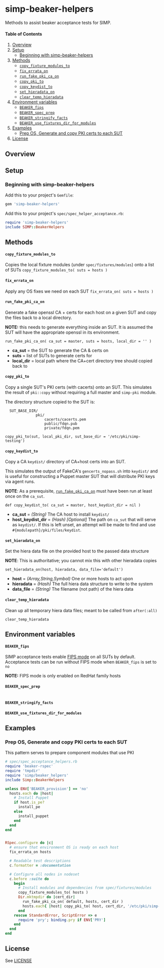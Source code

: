# simp-beaker-helpers

Methods to assist beaker acceptance tests for SIMP.

#### Table of Contents
1. [Overview](#overview)
2. [Setup](#setup)
    * [Beginning with simp-beaker-helpers](#beginning-with-simp-beaker-helpers)
3. [Methods](#methods)
    * [`copy_fixture_modules_to`](#copy_fixture_modules_to)
    * [`fix_errata_on`](#fix_errata_on)
    * [`run_fake_pki_ca_on`](#run_fake_pki_ca_on)
    * [`copy_pki_to`](#copy_pki_to)
    * [`copy_keydist_to`](#copy_keydist_to)
    * [`set_hieradata_on`](#set_hieradata_on)
    * [`clear_temp_hieradata`](#clear_temp_hieradata)
4. [Environment variables](#environment-variables)
    * [`BEAKER_fips`](#beaker_fips)
    * [`BEAKER_spec_prep`](#beaker_spec_prep)
    * [`BEAKER_stringify_facts`](#beaker_stringify_facts)
    * [`BEAKER_use_fixtures_dir_for_modules`](#beaker_use_fixtures_dir_for_modules)
5. [Examples](#examples)
    * [Prep OS, Generate and copy PKI certs to each SUT](#prep-os-generate-and-copy-pki-certs-to-each-sut)
6. [License](#license)

## Overview

## Setup

### Beginning with simp-beaker-helpers

Add this to your project's `Gemfile`:

```ruby
gem 'simp-beaker-helpers'
```

Add this to your project's `spec/spec_helper_acceptance.rb`:
```ruby
require 'simp-beaker-helpers'
include SIMP::BeakerHelpers
```



## Methods

#### `copy_fixture_modules_to`

Copies the local fixture modules (under `spec/fixtures/modules`) onto a list of SUTs
`copy_fixture_modules_to( suts = hosts )`


#### `fix_errata_on`

Apply any OS fixes we need on each SUT
`fix_errata_on( suts = hosts )`


#### `run_fake_pki_ca_on`

Generate a fake openssl CA + certs for each host on a given SUT and copy the
files back to a local directory.

**NOTE:** this needs to generate everything inside an SUT.  It is assumed the
SUT will have the appropriate openssl in its environment.

`run_fake_pki_ca_on( ca_sut = master, suts = hosts, local_dir = '' )`

 -  **ca_sut**    = the SUT to generate the CA & certs on
 -  **suts**      = list of SUTs to generate certs for
 -  **local_dir** = local path where the CA+cert directory tree should copied back to

#### `copy_pki_to`

Copy a single SUT's PKI certs (with cacerts) onto an SUT.  This simulates the result of `pki::copy` without requiring a full master and `simp-pki` module.

The directory structure copied to the SUT is:
```
  SUT_BASE_DIR/
              pki/
                  cacerts/cacerts.pem
                  public/fdqn.pub
                  private/fdqn.pem

```

`copy_pki_to(sut, local_pki_dir, sut_base_dir = '/etc/pki/simp-testing')`


#### `copy_keydist_to`

Copy a CA `keydist/` directory of CA+host certs into an SUT.

This simulates the output of FakeCA's `gencerts_nopass.sh` into `keydist/` and is useful for constructing a Puppet master SUT that will distribute PKI keys via agent runs.

**NOTE**: As a prerequisite, [`run_fake_pki_ca_on`](#run_fake_pki_ca_on) must have been run at least once on the `ca_sut`.

`def copy_keydist_to( ca_sut = master, host_keydist_dir = nil )`

 -  **ca_sut**           = _(String)_ The CA host to install `keydist/`
 -  **host_keydist_dir** = _(Hash)_   _[Optional]_ The path on `ca_sut` that will serve as `keydist/`.  If this is left unset, an attempt will be made to find and use `#{modulepath}/pki/files/keydist`.

#### `set_hieradata_on`

Set the hiera data file on the provided host to the passed data structure

**NOTE**: This is authoritative; you cannot mix this with other hieradata copies

`set_hieradata_on(host, hieradata, data_file='default')`

 -  **host**      = _(Array,String,Symbol)_ One or more hosts to act upon
 -  **hieradata** = _(Hash)_ The full hiera data structure to write to the system
 -  **data_file** = _(String)_ The filename (not path) of the hiera data

####  `clear_temp_hieradata`

Clean up all temporary hiera data files; meant to be called from `after(:all)`

`clear_temp_hieradata`


## Environment variables
#### `BEAKER_fips`

SIMP acceptance tests enable [FIPS mode](https://access.redhat.com/documentation/en-US/Red_Hat_Enterprise_Linux/6/html/Security_Guide/sect-Security_Guide-Federal_Standards_And_Regulations-Federal_Information_Processing_Standard.html) on all SUTs by default.  Acceptance tests can be run without FIPS mode when `BEAKER_fips` is set to `no`

**NOTE:** FIPS mode is only enabled on RedHat family hosts

#### `BEAKER_spec_prep`
#


#### `BEAKER_stringify_facts`
#### `BEAKER_use_fixtures_dir_for_modules`


## Examples

### Prep OS, Generate and copy PKI certs to each SUT
This pattern serves to prepare component modules that use PKI

```ruby
# spec/spec_acceptance_helpers.rb
require 'beaker-rspec'
require 'tmpdir'
require 'simp/beaker_helpers'
include Simp::BeakerHelpers

unless ENV['BEAKER_provision'] == 'no'
  hosts.each do |host|
    # Install Puppet
    if host.is_pe?
      install_pe
    else
      install_puppet
    end
  end
end


RSpec.configure do |c|
  # ensure that environment OS is ready on each host
  fix_errata_on hosts

  # Readable test descriptions
  c.formatter = :documentation

  # Configure all nodes in nodeset
  c.before :suite do
    begin
      # Install modules and dependencies from spec/fixtures/modules
      copy_fixture_modules_to( hosts )
      Dir.mktmpdir do |cert_dir|
        run_fake_pki_ca_on( default, hosts, cert_dir )
        hosts.each{ |host| copy_pki_to( host, cert_dir, '/etc/pki/simp-testing' )}
      end
    rescue StandardError, ScriptError => e
      require 'pry'; binding.pry if ENV['PRY']
    end
  end
end
```

## License
See [LICENSE](LICENSE)
